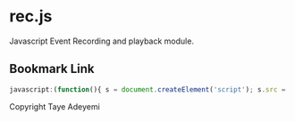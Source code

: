 rec.js
======

Javascript Event Recording and playback module.

Bookmark Link
-------------
```javascript
javascript:(function(){ s = document.createElement('script'); s.src = 'http://taye.me/rec.js/rec.js'; document.body.appendChild(s); }())
```




Copyright Taye Adeyemi

